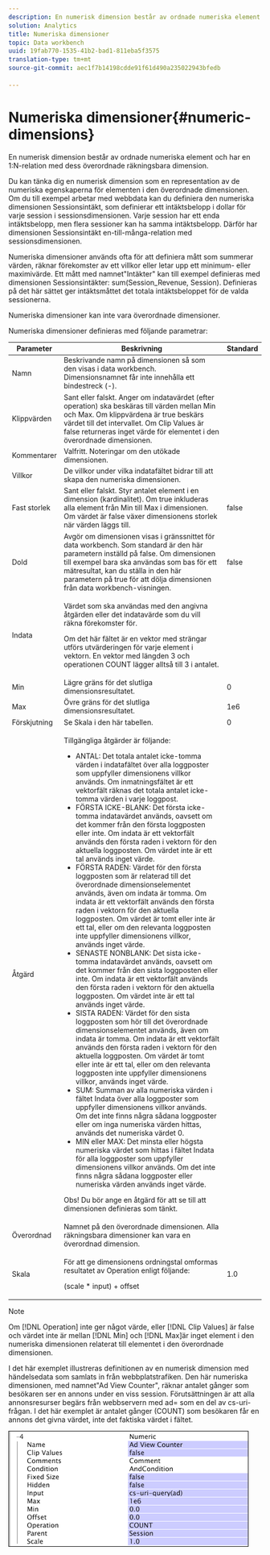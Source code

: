 ```yaml
---
description: En numerisk dimension består av ordnade numeriska element och har en 1:N-relation med dess överordnade räkningsbara dimension.
solution: Analytics
title: Numeriska dimensioner
topic: Data workbench
uuid: 19fab770-1535-41b2-bad1-811eba5f3575
translation-type: tm+mt
source-git-commit: aec1f7b14198cdde91f61d490a235022943bfedb

---
```



# Numeriska dimensioner{#numeric-dimensions}

En numerisk dimension består av ordnade numeriska element och har en 1:N-relation med dess överordnade räkningsbara dimension.

Du kan tänka dig en numerisk dimension som en representation av de numeriska egenskaperna för elementen i den överordnade dimensionen. Om du till exempel arbetar med webbdata kan du definiera den numeriska dimensionen Sessionsintäkt, som definierar ett intäktsbelopp i dollar för varje session i sessionsdimensionen. Varje session har ett enda intäktsbelopp, men flera sessioner kan ha samma intäktsbelopp. Därför har dimensionen Sessionsintäkt en-till-många-relation med sessionsdimensionen.

Numeriska dimensioner används ofta för att definiera mått som summerar värden, räknar förekomster av ett villkor eller letar upp ett minimum- eller maximivärde. Ett mått med namnet&quot;Intäkter&quot; kan till exempel definieras med dimensionen Sessionsintäkter: sum(Session_Revenue, Session). Definieras på det här sättet ger intäktsmåttet det totala intäktsbeloppet för de valda sessionerna.

Numeriska dimensioner kan inte vara överordnade dimensioner.

Numeriska dimensioner definieras med följande parametrar:

<table id="table_15B849DD0BFC4D57AD6CF28898901324"> 
 <thead> 
  <tr> 
   <th colname="col1" class="entry"> Parameter </th> 
   <th colname="col2" class="entry"> Beskrivning </th> 
   <th colname="col3" class="entry"> Standard </th> 
  </tr> 
 </thead>
 <tbody> 
  <tr> 
   <td colname="col1"> Namn </td> 
   <td colname="col2"> Beskrivande namn på dimensionen så som den visas i data workbench. Dimensionsnamnet får inte innehålla ett bindestreck (-). </td> 
   <td colname="col3"> </td> 
  </tr> 
  <tr> 
   <td colname="col1"> Klippvärden </td> 
   <td colname="col2"> Sant eller falskt. Anger om indatavärdet (efter operation) ska beskäras till värden mellan Min och Max. Om klippvärdena är true beskärs värdet till det intervallet. Om Clip Values är false returneras inget värde för elementet i den överordnade dimensionen. </td> 
   <td colname="col3"> </td> 
  </tr> 
  <tr> 
   <td colname="col1"> Kommentarer </td> 
   <td colname="col2"> Valfritt. Noteringar om den utökade dimensionen. </td> 
   <td colname="col3"> </td> 
  </tr> 
  <tr> 
   <td colname="col1"> Villkor </td> 
   <td colname="col2"> De villkor under vilka indatafältet bidrar till att skapa den numeriska dimensionen. </td> 
   <td colname="col3"> </td> 
  </tr> 
  <tr> 
   <td colname="col1"> Fast storlek </td> 
   <td colname="col2"> Sant eller falskt. Styr antalet element i en dimension (kardinalitet). Om true inkluderas alla element från Min till Max i dimensionen. Om värdet är false växer dimensionens storlek när värden läggs till. </td> 
   <td colname="col3"> false </td> 
  </tr> 
  <tr> 
   <td colname="col1"> Dold </td> 
   <td colname="col2"> Avgör om dimensionen visas i gränssnittet för data workbench. Som standard är den här parametern inställd på false. Om dimensionen till exempel bara ska användas som bas för ett mätresultat, kan du ställa in den här parametern på true för att dölja dimensionen från data workbench-visningen. </td> 
   <td colname="col3"> false </td> 
  </tr> 
  <tr> 
   <td colname="col1"> Indata </td> 
   <td colname="col2"> <p>Värdet som ska användas med den angivna åtgärden eller det indatavärde som du vill räkna förekomster för. </p> <p> Om det här fältet är en vektor med strängar utförs utvärderingen för varje element i vektorn. En vektor med längden 3 och operationen COUNT lägger alltså till 3 i antalet. </p> </td> 
   <td colname="col3"> </td> 
  </tr> 
  <tr> 
   <td colname="col1"> Min </td> 
   <td colname="col2"> Lägre gräns för det slutliga dimensionsresultatet. </td> 
   <td colname="col3"> 0 </td> 
  </tr> 
  <tr> 
   <td colname="col1"> Max </td> 
   <td colname="col2"> Övre gräns för det slutliga dimensionsresultatet. </td> 
   <td colname="col3"> 1e6 </td> 
  </tr> 
  <tr> 
   <td colname="col1"> Förskjutning </td> 
   <td colname="col2"> Se Skala i den här tabellen. </td> 
   <td colname="col3"> 0 </td> 
  </tr> 
  <tr> 
   <td colname="col1"> Åtgärd </td> 
   <td colname="col2"> <p>Tillgängliga åtgärder är följande: </p> <p> 
     <ul id="ul_E04733E5E8824A2BAAB90D9356078D99"> 
      <li id="li_CAEE9167D45540BEAC538345F250B509"> ANTAL: Det totala antalet icke-tomma värden i <span class="wintitle"> indatafältet</span> över alla loggposter som uppfyller dimensionens villkor används. Om <span class="wintitle"> inmatningsfältet</span> är ett vektorfält räknas det totala antalet icke-tomma värden i varje loggpost. </li> 
      <li id="li_64A4D671E78642BD9A9334F8098450B9"> FÖRSTA ICKE-BLANK: Det första icke-tomma indatavärdet används, oavsett om det kommer från den första loggposten eller inte. Om <span class="wintitle"> indata</span> är ett vektorfält används den första raden i vektorn för den aktuella loggposten. Om värdet inte är ett tal används inget värde. </li> 
      <li id="li_C967964729BD4A638FF78D8883CE513F"> FÖRSTA RADEN: Värdet för den första loggposten som är relaterad till det överordnade dimensionselementet används, även om indata är tomma. Om <span class="wintitle"> indata</span> är ett vektorfält används den första raden i vektorn för den aktuella loggposten. Om värdet är tomt eller inte är ett tal, eller om den relevanta loggposten inte uppfyller dimensionens villkor, används inget värde. </li> 
      <li id="li_74171B17F480478B8547E1A361B22DA4"> SENASTE NONBLANK: Det sista icke-tomma indatavärdet används, oavsett om det kommer från den sista loggposten eller inte. Om <span class="wintitle"> indata</span> är ett vektorfält används den första raden i vektorn för den aktuella loggposten. Om värdet inte är ett tal används inget värde. </li> 
      <li id="li_1253ECF507BD4BBF97CBB2FA12915045"> SISTA RADEN: Värdet för den sista loggposten som hör till det överordnade dimensionselementet används, även om indata är tomma. Om <span class="wintitle"> indata</span> är ett vektorfält används den första raden i vektorn för den aktuella loggposten. Om värdet är tomt eller inte är ett tal, eller om den relevanta loggposten inte uppfyller dimensionens villkor, används inget värde. </li> 
      <li id="li_20819E3944544F98853D6A02814F47B2"> SUM: Summan av alla numeriska värden i fältet <span class="wintitle"> Indata</span> över alla loggposter som uppfyller dimensionens villkor används. Om det inte finns några sådana loggposter eller om inga numeriska värden hittas, används det numeriska värdet 0. </li> 
      <li id="li_086C2E57604B4645A9203A984C6F9A04">MIN eller MAX: Det minsta eller högsta numeriska värdet som hittas i fältet <span class="wintitle"> Indata</span> för alla loggposter som uppfyller dimensionens villkor används. Om det inte finns några sådana loggposter eller numeriska värden används inget värde. </li> 
     </ul> </p> <p> <p>Obs!  Du bör ange en åtgärd för att se till att dimensionen definieras som tänkt. </p> </p> </td> 
   <td colname="col3"> </td> 
  </tr> 
  <tr> 
   <td colname="col1"> Överordnad </td> 
   <td colname="col2"> Namnet på den överordnade dimensionen. Alla räkningsbara dimensioner kan vara en överordnad dimension. </td> 
   <td colname="col3"> </td> 
  </tr> 
  <tr> 
   <td colname="col1"> Skala </td> 
   <td colname="col2"> <p>För att ge dimensionens ordningstal omformas resultatet av Operation enligt följande: </p> <p> (scale * input) + offset </p> </td> 
   <td colname="col3"> 1.0 </td> 
  </tr> 
 </tbody> 
</table>

>[!NOTE]
>
>Om [!DNL Operation] inte ger något värde, eller [!DNL Clip Values] är false och värdet inte är mellan [!DNL Min] och [!DNL Max]är inget element i den numeriska dimensionen relaterat till elementet i den överordnade dimensionen.

I det här exemplet illustreras definitionen av en numerisk dimension med händelsedata som samlats in från webbplatstrafiken. Den här numeriska dimensionen, med namnet&quot;Ad View Counter&quot;, räknar antalet gånger som besökaren ser en annons under en viss session. Förutsättningen är att alla annonsresurser begärs från webbservern med ad= som en del av cs-uri-frågan. I det här exemplet är antalet gånger (COUNT) som besökaren får en annons det givna värdet, inte det faktiska värdet i fältet.

![](assets/cfg_Transformation_Dim_Numeric.png)

